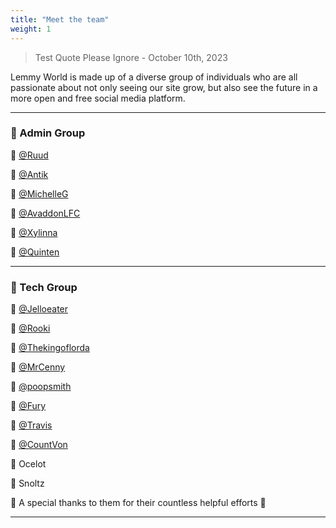 ```yaml
---
title: "Meet the team"
weight: 1
---
```


> Test Quote Please Ignore  - October 10th, 2023

Lemmy World is made up of a diverse group of individuals who are all passionate about not only seeing our site grow, but also see the future in a more open and free social media platform.

----

### 💼 Admin Group

🧑 [@Ruud](https://lemmy.world/u/ruud)

🧑 [@Antik](https://lemmy.world/u/antik)

🧑 [@MichelleG](https://lemmy.world/u/MichelleG)

🧑 [@AvaddonLFC](https://lemmy.world/u/clueless_stoner)

🧑 [@Xylinna](https://lemmy.world/u/xylinna)

🧑 [@Quinten](https://lemmy.world/u/Quinten)

----

### 💽 Tech Group

🧑 [@Jelloeater](https://lemmy.world/u/jelloeater85)

🧑 [@Rooki](https://lemmy.world/u/Rooki)

🧑 [@Thekingoflorda](https://lemmy.world/u/Thekingoflorda)

🧑 [@MrCenny](https://lemmy.world/u/MrCenny)

🧑 [@poopsmith](https://lemmy.world/u/poopsmith)

🧑 [@Fury](https://lemmy.world/u/fury)

🧑 [@Travis](https://lemmy.world/u/tjkessler)

🧑 [@CountVon](https://sh.itjust.works/u/CountVon)

🧑 Ocelot

🧑 Snoltz

💓 A special thanks to them for their countless helpful efforts 💓

----
